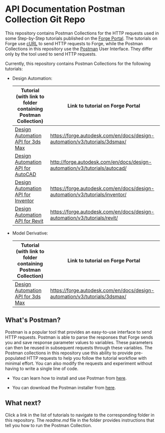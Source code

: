 # API Documentation Postman Collection Git Repo

This repository contains Postman Collections for the HTTP requests used in some Step-by-Step tutorials published on the [Forge Portal](https://forge.autodesk.com/).  The tutorials on Forge use [cURL](https://curl.haxx.se/) to send HTTP requests to Forge, while the Postman Collections in this repository use the [Postman](https://www.getpostman.com/) User Interface. They differ only by the tool used to send HTTP requests.

Currently, this repository contains Postman Collections for the following tutorials:

- Design Automation:

    | Tutorial <br>(with link to folder containing Postman Collection)   | Link to tutorial on Forge Portal                                            |
    |--------------------------------------------------------------------|-----------------------------------------------------------------------------|
    | [Design Automation API for 3ds Max](DA43dsMax)                     | https://forge.autodesk.com/en/docs/design-automation/v3/tutorials/3dsmax/   |
    | [Design Automation API for AutoCAD](DA4ACAD)                       | http://forge.autodesk.com/en/docs/design-automation/v3/tutorials/autocad/   |
    | [Design Automation API for Inventor](DA4Inventor)                  | https://forge.autodesk.com/en/docs/design-automation/v3/tutorials/inventor/ |
    | [Design Automation API for Revit](DA4Revit)                        | https://forge.autodesk.com/en/docs/design-automation/v3/tutorials/revit/    |

- Model Derivative:

    | Tutorial <br>(with link to folder containing Postman Collection)   | Link to tutorial on Forge Portal                                            |
    |--------------------------------------------------------------------|-----------------------------------------------------------------------------|
    | [Design Automation API for 3ds Max](DA43dsMax)                     | https://forge.autodesk.com/en/docs/design-automation/v3/tutorials/3dsmax/   |

## What's Postman?

Postman is a popular tool that provides an easy-to-use interface to send HTTP requests. Postman is able to parse the responses that Forge sends you and save response parameter values to variables. These parameters can then be reused in subsequent requests through these variables. The Postman collections in this repository use this ability to provide pre-populated HTTP requests to help you follow the tutorial workflow with minimal effort. You can also modify the requests and experiment without having to write a single line of code. 

- You can learn how to install and use Postman from [here](https://learning.getpostman.com/docs/postman/launching_postman/installation_and_updates).

- You can download the Postman installer from [here](https://www.getpostman.com/downloads/).

## What next?

Click a link in the list of tutorials to navigate to the corresponding folder in this repository. The *readme.md* file in the folder provides instructions that tell you how to run the Postman Collection. 
